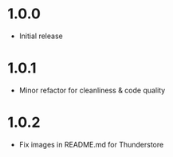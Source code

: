 # 1.0.0
+ Initial release

# 1.0.1
+ Minor refactor for cleanliness & code quality

# 1.0.2
+ Fix images in README.md for Thunderstore
